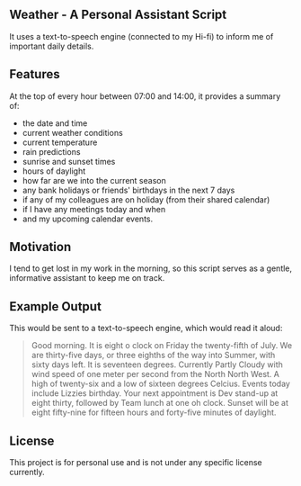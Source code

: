 ## Weather - A Personal Assistant Script

It uses a text-to-speech engine (connected to my Hi-fi) to inform me of important daily details.

## Features

At the top of every hour between 07:00 and 14:00, it provides a summary of:
- the date and time
- current weather conditions
- current temperature
- rain predictions
- sunrise and sunset times
- hours of daylight
- how far are we into the current season
- any bank holidays or friends' birthdays in the next 7 days
- if any of my colleagues are on holiday (from their shared calendar)
- if I have any meetings today and when
- and my upcoming calendar events.

## Motivation

I tend to get lost in my work in the morning, so this script serves as a gentle, informative assistant
to keep me on track.

## Example Output

This would be sent to a text-to-speech engine, which would read it aloud:
> Good morning.
> It is eight o clock on Friday the twenty-fifth of July.
> We are thirty-five days, or three eighths of the way into Summer, with sixty days left.
> It is seventeen degrees.
> Currently Partly Cloudy with  wind speed of one meter per second from the North North West.
> A high of twenty-six and a low of sixteen degrees Celcius.
> Events today include Lizzies birthday.
> Your next appointment is Dev stand-up at eight thirty, followed by Team lunch at one oh clock.
> Sunset will be at eight fifty-nine for fifteen hours and forty-five minutes of daylight.


## License
This project is for personal use and is not under any specific license currently.
